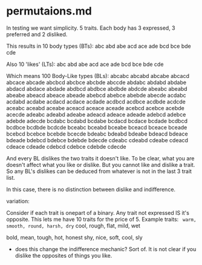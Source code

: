 # permutaions.md
In testing we want simplicity.
5 traits. Each body has 3 expressed, 3 preferred and 2 disliked.

This results in 10 body types (BTs):
abc abd abe acd ace ade bcd bce bde cde

Also 10 'likes' (LTs):
abc abd abe acd ace ade bcd bce bde cde

Which means 100 Body-Like types (BLs):
abcabc abcabd abcabe abcacd abcace abcade abcbcd abcbce abcbde abccde abdabc
abdabd abdabe abdacd abdace abdade abdbcd abdbce abdbde abdcde abeabc abeabd
abeabe abeacd abeace abeade abebcd abebce abebde abecde acdabc acdabd acdabe
acdacd acdace acdade acdbcd acdbce acdbde acdcde aceabc aceabd aceabe aceacd
aceace aceade acebcd acebce acebde acecde adeabc adeabd adeabe adeacd adeace
adeade adebcd adebce adebde adecde bcdabc bcdabd bcdabe bcdacd bcdace bcdade
bcdbcd bcdbce bcdbde bcdcde bceabc bceabd bceabe bceacd bceace bceade bcebcd
bcebce bcebde bcecde bdeabc bdeabd bdeabe bdeacd bdeace bdeade bdebcd bdebce
bdebde bdecde cdeabc cdeabd cdeabe cdeacd cdeace cdeade cdebcd cdebce cdebde
cdecde

And every BL dislikes the two traits it doesn't like.
To be clear, what you are doesn't affect what you like or dislike. But you 
cannot like and dislike a trait. So any BL's dislikes can be deduced from
whatever is not in the last 3 trait list.

In this case, there is no distinction between dislike and indifference.

variation:

Consider if each trait is onepart of a binary. Any trait not expressed IS it's
opposite. This lets me have 10 traits for the price of 5.
Example traits:
`  warm, smooth, round, harsh, dry
`  cool, rough, flat, mild, wet

bold, mean, tough, hot, honest
shy, nice, soft, cool, sly

* does this change the indifference mechanic? Sort of. It is not clear if you
dislike the opposites of things you like. 



